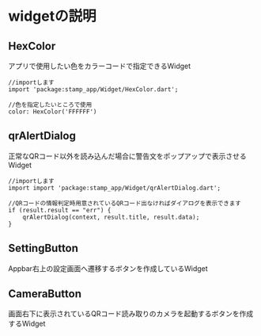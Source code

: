 # widgetの説明
## HexColor
アプリで使用したい色をカラーコードで指定できるWidget
```
//importします
import 'package:stamp_app/Widget/HexColor.dart';

//色を指定したいところで使用
color: HexColor('FFFFFF')
```

## qrAlertDialog
正常なQRコード以外を読み込んだ場合に警告文をポップアップで表示させるWidget
```
//importします
import import 'package:stamp_app/Widget/qrAlertDialog.dart';

//QRコードの情報判定時用意されているQRコード出なければダイアログを表示できます
if (result.result == "err") {
    qrAlertDialog(context, result.title, result.data);
}
```
## SettingButton
Appbar右上の設定画面へ遷移するボタンを作成しているWidget


## CameraButton
画面右下に表示されているQRコード読み取りのカメラを起動するボタンを作成するWidget



